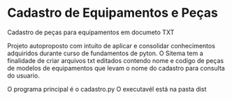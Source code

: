 # Cadastro de Equipamentos e Peças
 Cadastro de peças para equipamentos em documeto TXT

 Projeto autoproposto com intuito de aplicar e consolidar conhecimentos
 adquiridos durante curso de fundamentos de pyton.
 O Sitema tem a finalidade de criar arquivos txt editados contendo
 nome e codigo de peças de modelos de equipamentos que levam o nome do cadastro
 para consulta do usuario.

O programa principal é o cadastro.py
O executavél está na pasta dist
